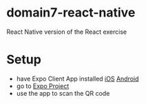 # domain7-react-native
React Native version of the React exercise

# Setup
* have Expo Client App installed [iOS](https://itunes.apple.com/app/apple-store/id982107779) [Android](https://play.google.com/store/apps/details?id=host.exp.exponent&referrer=www)
* go to [Expo Project](https://expo.io/@haaswill/domain7-react-native)
* use the app to scan the QR code